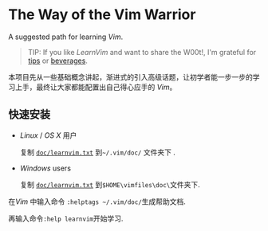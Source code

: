 # The Way of the Vim Warrior

A suggested path for learning *Vim*.

> TIP: If you like *LearnVim* and want to share the W00t!, I'm grateful for
[tips](https://www.gittip.com/bairuidahu/) or
[beverages](http://of-vim-and-vigor.blogspot.com/).

本项目先从一些基础概念讲起，渐进式的引入高级话题，让初学者能一步一步的学习上手，最终让大家都能配置出自己得心应手的
*Vim*。

## 快速安装

- *Linux* / *OS X* 用户

  复制
  [`doc/learnvim.txt`](http://github.com/dahu/LearnVim/raw/master/doc/learnvim.txt) 到`~/.vim/doc/` 文件夹下 .

- *Windows* users

  复制 [`doc/learnvim.txt`](http://github.com/dahu/LearnVim/raw/master/doc/learnvim.txt) 到`$HOME\vimfiles\doc\`文件夹下.

 在*Vim* 中输入命令 `:helptags ~/.vim/doc/`生成帮助文档.

再输入命令`:help learnvim`开始学习.
